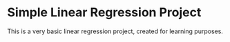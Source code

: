 # Simple Linear Regression Project
This is a very basic linear regression project, created for learning purposes.